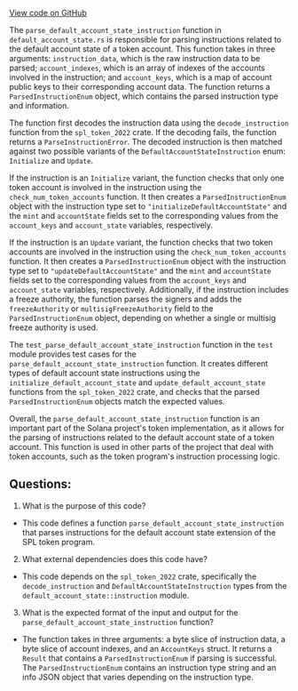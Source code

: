 [View code on GitHub](https://github.com/solana-labs/solana/blob/master/transaction-status/src/parse_token/extension/default_account_state.rs)

The `parse_default_account_state_instruction` function in `default_account_state.rs` is responsible for parsing instructions related to the default account state of a token account. This function takes in three arguments: `instruction_data`, which is the raw instruction data to be parsed; `account_indexes`, which is an array of indexes of the accounts involved in the instruction; and `account_keys`, which is a map of account public keys to their corresponding account data. The function returns a `ParsedInstructionEnum` object, which contains the parsed instruction type and information.

The function first decodes the instruction data using the `decode_instruction` function from the `spl_token_2022` crate. If the decoding fails, the function returns a `ParseInstructionError`. The decoded instruction is then matched against two possible variants of the `DefaultAccountStateInstruction` enum: `Initialize` and `Update`. 

If the instruction is an `Initialize` variant, the function checks that only one token account is involved in the instruction using the `check_num_token_accounts` function. It then creates a `ParsedInstructionEnum` object with the instruction type set to `"initializeDefaultAccountState"` and the `mint` and `accountState` fields set to the corresponding values from the `account_keys` and `account_state` variables, respectively.

If the instruction is an `Update` variant, the function checks that two token accounts are involved in the instruction using the `check_num_token_accounts` function. It then creates a `ParsedInstructionEnum` object with the instruction type set to `"updateDefaultAccountState"` and the `mint` and `accountState` fields set to the corresponding values from the `account_keys` and `account_state` variables, respectively. Additionally, if the instruction includes a freeze authority, the function parses the signers and adds the `freezeAuthority` or `multisigFreezeAuthority` field to the `ParsedInstructionEnum` object, depending on whether a single or multisig freeze authority is used.

The `test_parse_default_account_state_instruction` function in the `test` module provides test cases for the `parse_default_account_state_instruction` function. It creates different types of default account state instructions using the `initialize_default_account_state` and `update_default_account_state` functions from the `spl_token_2022` crate, and checks that the parsed `ParsedInstructionEnum` objects match the expected values.

Overall, the `parse_default_account_state_instruction` function is an important part of the Solana project's token implementation, as it allows for the parsing of instructions related to the default account state of a token account. This function is used in other parts of the project that deal with token accounts, such as the token program's instruction processing logic.
## Questions: 
 1. What is the purpose of this code?
- This code defines a function `parse_default_account_state_instruction` that parses instructions for the default account state extension of the SPL token program.

2. What external dependencies does this code have?
- This code depends on the `spl_token_2022` crate, specifically the `decode_instruction` and `DefaultAccountStateInstruction` types from the `default_account_state::instruction` module.

3. What is the expected format of the input and output for the `parse_default_account_state_instruction` function?
- The function takes in three arguments: a byte slice of instruction data, a byte slice of account indexes, and an `AccountKeys` struct. It returns a `Result` that contains a `ParsedInstructionEnum` if parsing is successful. The `ParsedInstructionEnum` contains an instruction type string and an info JSON object that varies depending on the instruction type.